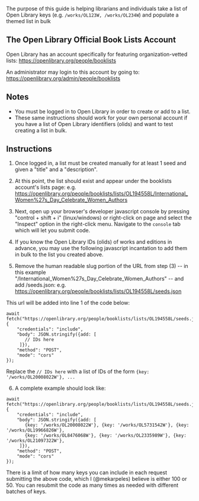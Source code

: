 The purpose of this guide is helping librarians and individuals take a list of Open Library keys (e.g. `/works/OL123W, /works/OL234W`) and populate a themed list in bulk

## The Open Library Official Book Lists Account

Open Library has an account specifically for featuring organization-vetted lists:
https://openlibrary.org/people/booklists

An administrator may login to this account by going to:
https://openlibrary.org/admin/people/booklists

## Notes

- You must be logged in to Open Library in order to create or add to a list.
- These same instructions should work for your own personal account if you have a list of Open Library identifiers (olids) and want to test creating a list in bulk.

## Instructions

1. Once logged in, a list must be created manually for at least 1 seed and given a "title" and a "description".

2. At this point, the list should exist and appear under the booklists account's lists page:
   e.g. https://openlibrary.org/people/booklists/lists/OL194558L/International_Women%27s_Day_Celebrate_Women_Authors

3. Next, open up your browser's developer javascript console by pressing "control + shift + i" (linux/windows) or right-click on page and select the "Inspect" option in the right-click menu. Navigate to the `console` tab which will let you submit code.

4. If you know the Open Library IDs (olids) of works and editions in advance, you may use the following javascript incantation to add them in bulk to the list you created above.

5. Remove the human readable slug portion of the URL from step (3) -- in this example "/International_Women%27s_Day_Celebrate_Women_Authors" -- and add /seeds.json:
   e.g. https://openlibrary.org/people/booklists/lists/OL194558L/seeds.json

This url will be added into line 1 of the code below:

```
await fetch("https://openlibrary.org/people/booklists/lists/OL194558L/seeds.json", {
    "credentials": "include",
    "body": JSON.stringify({add: [
       // IDs here
     ]}),
    "method": "POST",
    "mode": "cors"
});
```

Replace the `// IDs here` with a list of IDs of the form `{key: '/works/OL20008022W'}, ...`

6. A complete example should look like:

```
await fetch("https://openlibrary.org/people/booklists/lists/OL194558L/seeds.json", {
    "credentials": "include",
    "body": JSON.stringify({add: [
       {key: '/works/OL20008022W'}, {key: '/works/OL5731542W'}, {key: '/works/OL19966826W'},
       {key: '/works/OL8476068W'}, {key: '/works/OL2335989W'}, {key: '/works/OL21097322W'},
     ]}),
    "method": "POST",
    "mode": "cors"
});
```

There is a limit of how many keys you can include in each request submitting the above code, which I (@mekarpeles) believe is either 100 or 50. You can resubmit the code as many times as needed with different batches of keys.
